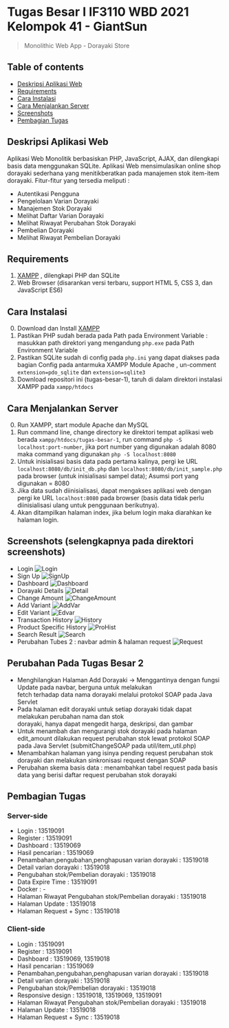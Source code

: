 # Tugas Besar I IF3110 WBD 2021 Kelompok 41 - GiantSun
> Monolithic Web App - Dorayaki Store

## Table of contents
  - [Deskripsi Aplikasi Web](#deskripsi-aplikasi-web)
  - [Requirements](#requirements)
  - [Cara Instalasi](#cara-instalasi)
  - [Cara Menjalankan Server](#cara-menjalankan-server)
  - [Screenshots](#screenshots)
  - [Pembagian Tugas](#pembagian-tugas)

## Deskripsi Aplikasi Web
Aplikasi Web Monolitik berbasiskan PHP, JavaScript, AJAX, dan dilengkapi basis data menggunakan SQLite. Aplikasi Web mensimulasikan online shop dorayaki sederhana yang menitikberatkan pada manajemen stok item-item dorayaki.
Fitur-fitur yang tersedia meliputi :
- Autentikasi Pengguna
- Pengelolaan Varian Dorayaki
- Manajemen Stok Dorayaki
- Melihat Daftar Varian Dorayaki
- Melihat Riwayat Perubahan Stok Dorayaki
- Pembelian Dorayaki
- Melihat Riwayat Pembelian Dorayaki

## Requirements
1. [XAMPP](https://www.apachefriends.org/download.html) , dilengkapi PHP dan SQLite
2. Web Browser (disarankan versi terbaru, support HTML 5, CSS 3, dan JavaScript ES6)

## Cara Instalasi
0. Download dan Install [XAMPP](https://www.apachefriends.org/download.html)
1. Pastikan PHP sudah berada pada Path pada Environment Variable : masukkan path direktori yang mengandung `php.exe` pada Path Environment Variable
2. Pastikan SQLite sudah di config pada `php.ini` yang dapat diakses pada bagian Config pada antarmuka XAMPP Module Apache , un-comment `extension=pdo_sqlite` dan `extension=sqlite3`
3. Download repositori ini (tugas-besar-1), taruh di dalam direktori instalasi XAMPP pada `xampp/htdocs`

## Cara Menjalankan Server
0. Run XAMPP, start module Apache dan MySQL
1. Run command line, change directory ke direktori tempat aplikasi web berada `xampp/htdocs/tugas-besar-1`, run command `php -S localhost:port-number`, jika port number yang digunakan adalah 8080 maka command yang digunakan `php -S localhost:8080`
2.  Untuk inisialisasi basis data pada pertama kalinya, pergi ke URL `localhost:8080/db/init_db.php` dan `localhost:8080/db/init_sample.php` pada browser (untuk inisialisasi sampel data); Asumsi port yang digunakan = 8080
3.  Jika data sudah diinisialisasi, dapat mengakses aplikasi web dengan pergi ke URL `localhost:8080` pada browser (basis data tidak perlu diinisialisasi ulang untuk penggunaan berikutnya).
4.  Akan ditampilkan halaman index, jika belum login maka diarahkan ke halaman login.
  
## Screenshots (selengkapnya pada direktori screenshots)
- Login ![Login](./screenshots/login-prompt.png)
- Sign Up ![SignUp](./screenshots/signup-prompt.png)
- Dashboard ![Dashboard](./screenshots/dashboard-admin.png)
- Dorayaki Details ![Detail](./screenshots/detail-admin.png)
- Change Amount ![ChangeAmount](./screenshots/change-amount.png)
- Add Variant ![AddVar](./screenshots/add-variant.png)
- Edit Variant ![Edvar](./screenshots/edit-variant.png)
- Transaction History ![History](./screenshots/history-admin.png)
- Product Specific History ![ProHist](./screenshots/prospec-hist.png)
- Search Result ![Search](./screenshots/search-result.png)
- Perubahan Tubes 2 : navbar admin & halaman request ![Request](./screenshots/request.png)


## Perubahan Pada Tugas Besar 2
- Menghilangkan Halaman Add Dorayaki -> Menggantinya dengan fungsi Update pada navbar, berguna untuk melakukan     
  fetch terhadap data nama dorayaki melalui protokol SOAP pada Java Servlet
- Pada halaman edit dorayaki untuk setiap dorayaki tidak dapat melakukan perubahan nama dan stok  
  dorayaki, hanya dapat mengedit harga, deskripsi, dan gambar
- Untuk menambah dan mengurangi stok dorayaki pada halaman edit_amount dilakukan request perubahan stok 
  lewat protokol SOAP pada Java Servlet (submitChangeSOAP pada util/item_util.php) 
- Menambahkan halaman yang isinya pending request perubahan stok dorayaki dan melakukan sinkronisasi request dengan SOAP
- Perubahan skema basis data : menambahkan tabel request pada basis data yang berisi daftar request perubahan stok dorayaki 

## Pembagian Tugas
### Server-side
- Login : 13519091
- Register : 13519091
- Dashboard : 13519069
- Hasil pencarian : 13519069
- Penambahan,pengubahan,penghapusan varian dorayaki : 13519018
- Detail varian dorayaki : 13519018
- Pengubahan stok/Pembelian dorayaki : 13519018
- Data Expire Time : 13519091
- Docker : -
- Halaman Riwayat Pengubahan stok/Pembelian dorayaki : 13519018
- Halaman Update : 13519018 
- Halaman Request + Sync : 13519018


### Client-side
- Login : 13519091
- Register : 13519091
- Dashboard : 13519069, 13519018
- Hasil pencarian : 13519069
- Penambahan,pengubahan,penghapusan varian dorayaki : 13519018
- Detail varian dorayaki : 13519018
- Pengubahan stok/Pembelian dorayaki : 13519018
- Responsive design : 13519018, 13519069, 13519091
- Halaman Riwayat Pengubahan stok/Pembelian dorayaki : 13519018
- Halaman Update : 13519018 
- Halaman Request + Sync : 13519018